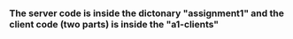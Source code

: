 ### The server code is inside the dictonary "assignment1" and the client code (two parts) is inside the "a1-clients"